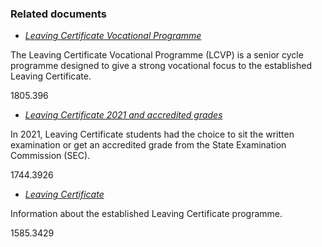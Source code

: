 ###  Related documents

  * [ _Leaving Certificate Vocational Programme_ ](/en/education/state-examinations/leaving-certificate-vocational-programme/)

The Leaving Certificate Vocational Programme (LCVP) is a senior cycle
programme designed to give a strong vocational focus to the established
Leaving Certificate.

1805.396

  * [ _Leaving Certificate 2021 and accredited grades_ ](/en/education/state-examinations/leaving-cert-accredited-grades/)

In 2021, Leaving Certificate students had the choice to sit the written
examination or get an accredited grade from the State Examination Commission
(SEC).

1744.3926

  * [ _Leaving Certificate_ ](/en/education/state-examinations/leaving-certificate/)

Information about the established Leaving Certificate programme.

1585.3429
